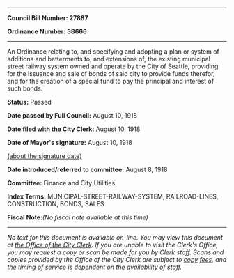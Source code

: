 

********

**Council Bill Number: 27887**
   
**Ordinance Number: 38666**
********

 An Ordinance relating to, and specifying and adopting a plan or system of additions and betterments to, and extensions of, the existing municipal street railway system owned and operate by the City of Seattle, providing for the issuance and sale of bonds of said city to provide funds therefor, and for the creation of a special fund to pay the principal and interest of such bonds.

**Status:** Passed
   
**Date passed by Full Council:** August 10, 1918
   
**Date filed with the City Clerk:** August 10, 1918
   
**Date of Mayor's signature:** August 10, 1918
   
[(about the signature date)](/~public/approvaldate.htm)
   
   
   
**Date introduced/referred to committee:** August 8, 1918
   
**Committee:** Finance and City Utilities
   
   
**Index Terms:** MUNICIPAL-STREET-RAILWAY-SYSTEM, RAILROAD-LINES, CONSTRUCTION, BONDS, SALES

**Fiscal Note:**_(No fiscal note available at this time)_
********

_No text for this document is available on-line. You may view this document at [the Office of the City Clerk](http://www.seattle.gov/leg/clerk/contactUs.htm). If you are unable to visit the Clerk's Office, you may request a copy or scan be made for you by Clerk staff. Scans and copies provided by the Office of the City Clerk are subject to [copy fees](http://clerk.seattle.gov/~public/clerkfees.htm), and the timing of service is dependent on the availability of staff._

